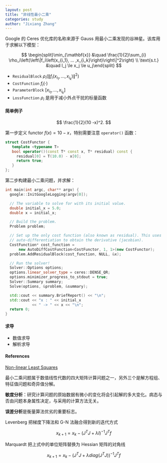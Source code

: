```yaml
---
layout: post
title: "非线性最小二乘"
categories: study
author: "Jixiang Zhang"
---
```


Google 的 Ceres 优化库的名称来源于 Gauss 用最小二乘发现的谷神星。该库用于求解以下模型：

$$
\begin{split}\min_{\mathbf{x}} &\quad \frac{1}{2}\sum_{i} \rho_i\left(\left\|f_i\left(x_{i_1}, ... ,x_{i_k}\right)\right\|^2\right) \\
\text{s.t.} &\quad l_j \le x_j \le u_j\end{split}
$$

- `ResidualBlock` $\rho_i\left(\left\|f_i\left(x_{i_1}, ... ,x_{i_k}\right)\right\|^2\right)$
- `CostFunction` $f_i(\cdot)$
- `ParameterBlock` $\left[x_{i_1},... , x_{i_k}\right]$
- `LossFunction` $\rho_i$ 是用于减小外点干扰的标量函数

#### 简单例子

$$
\frac{1}{2}(10 -x)^2.
$$

第一步定义 functor $f(x) = 10 - x$，特别需要注意 `operator()` 函数：

```c++
struct CostFunctor {
   template <typename T>
   bool operator()(const T* const x, T* residual) const {
     residual[0] = T(10.0) - x[0];
     return true;
   }
};
```

第二步构建最小二乘问题，并求解：

```c++
int main(int argc, char** argv) {
  google::InitGoogleLogging(argv[0]);

  // The variable to solve for with its initial value.
  double initial_x = 5.0;
  double x = initial_x;

  // Build the problem.
  Problem problem;

  // Set up the only cost function (also known as residual). This uses
  // auto-differentiation to obtain the derivative (jacobian).
  CostFunction* cost_function =
      new AutoDiffCostFunction<CostFunctor, 1, 1>(new CostFunctor);
  problem.AddResidualBlock(cost_function, NULL, &x);

  // Run the solver!
  Solver::Options options;
  options.linear_solver_type = ceres::DENSE_QR;
  options.minimizer_progress_to_stdout = true;
  Solver::Summary summary;
  Solve(options, &problem, &summary);

  std::cout << summary.BriefReport() << "\n";
  std::cout << "x : " << initial_x
            << " -> " << x << "\n";
  return 0;
}
```

#### 求导

- 数值求导
- 解析求导

#### References

[Non-linear Least Squares](http://ceres-solver.org/nnls_tutorial.html)



最小二乘问题属于数值线性代数的四大矩阵计算问题之一，另外三个是解方程组、特征值问题和奇异值分解。

**敏度分析**：研究计算问题的原始数据有微小的变化将会引起解的多大变化。病态与否由问题本身属性决定，与采用的计算方法无关。

**误差分析**是衡量算法优劣的重要标志。



Levenberg 把梯度下降法和 G-N 法融合得到新的迭代方式

$$
x_{k+1}=x_k-(J^TJ+\lambda I)^{-1}J^Tf
$$

Marquardt 把上式中的单位矩阵替换为 Hessian 矩阵的对角线

$$
x_{k+1}=x_k-(J^TJ+\lambda diag(J^TJ))^{-1}J^Tf
$$

